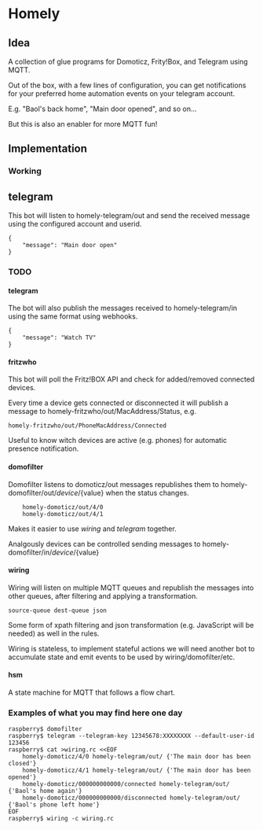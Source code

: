# Homely

## Idea

A collection of glue programs for Domoticz, Frity!Box, and Telegram
using MQTT.

Out of the box, with a few lines of configuration, you can get
notifications for your preferred home automation events on your
telegram account.

E.g. "Baol's back home", "Main door opened", and so on...

But this is also an enabler for more MQTT fun!

## Implementation

### Working

telegram
--------

This bot will listen to homely-telegram/out and send the received
message using the configured account and userid.

    {
        "message": "Main door open"
    }

### TODO

#### telegram

The bot will also publish the messages received to homely-telegram/in
using the same format using webhooks.

    {
        "message": "Watch TV"
    }


#### fritzwho

This bot will poll the Fritz!BOX API and check for added/removed
connected devices.

Every time a device gets connected or disconnected it will publish a
message to homely-fritzwho/out/MacAddress/Status, e.g.

    homely-fritzwho/out/PhoneMacAddress/Connected

Useful to know witch devices are active (e.g. phones) for automatic
presence notification.

#### domofilter

Domofilter listens to domoticz/out messages republishes them to
homely-domofilter/out/${device}/${value} when the status changes.

        homely-domoticz/out/4/0
        homely-domoticz/out/4/1

Makes it easier to use *wiring* and *telegram* together.

Analgously devices can be controlled sending messages to
homely-domofilter/in/${device}/${value}

#### wiring

Wiring will listen on multiple MQTT queues and republish the messages
into other queues, after filtering and applying a transformation.

    source-queue dest-queue json

Some form of xpath filtering and json transformation (e.g. JavaScript
will be needed) as well in the rules.

Wiring is stateless, to implement stateful actions we will need
another bot to accumulate state and emit events to be used by
wiring/domofilter/etc.

#### hsm

A state machine for MQTT that follows a flow chart.

### Examples of what you may find here one day


    raspberry$ domofilter
    raspberry$ telegram --telegram-key 12345678:XXXXXXXX --default-user-id 123456
    raspberry$ cat >wiring.rc <<EOF
        homely-domoticz/4/0 homely-telegram/out/ {'The main door has been closed'}
        homely-domoticz/4/1 homely-telegram/out/ {'The main door has been opened'}
        homely-domoticz/000000000000/connected homely-telegram/out/ {'Baol's home again'}
        homely-domoticz/000000000000/disconnected homely-telegram/out/ {'Baol's phone left home'}
    EOF
    raspberry$ wiring -c wiring.rc

